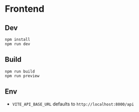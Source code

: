 # Frontend

## Dev
```
npm install
npm run dev
```

## Build
```
npm run build
npm run preview
```

## Env
- `VITE_API_BASE_URL` defaults to `http://localhost:8000/api`

